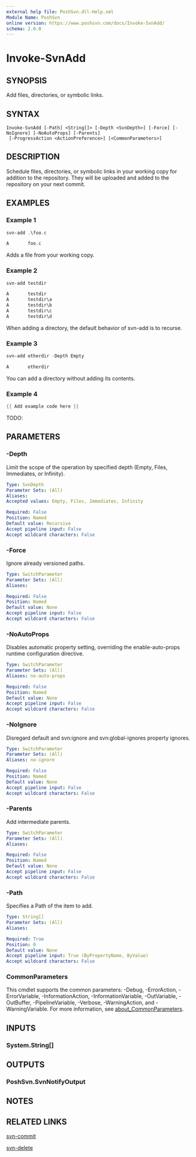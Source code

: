```yaml
---
external help file: PoshSvn.dll-Help.xml
Module Name: PoshSvn
online version: https://www.poshsvn.com/docs/Invoke-SvnAdd/
schema: 2.0.0
---
```


# Invoke-SvnAdd

## SYNOPSIS
Add files, directories, or symbolic links.

## SYNTAX

```
Invoke-SvnAdd [-Path] <String[]> [-Depth <SvnDepth>] [-Force] [-NoIgnore] [-NoAutoProps] [-Parents]
 [-ProgressAction <ActionPreference>] [<CommonParameters>]
```

## DESCRIPTION
Schedule files, directories, or symbolic links in your working copy for addition to the repository. They will be uploaded and added to the repository on your next commit.

## EXAMPLES

### Example 1
```powershell
svn-add .\foo.c

A       foo.c
```

Adds a file from your working copy.

### Example 2
```powershell
svn-add testdir

A       testdir
A       testdir\a
A       testdir\b
A       testdir\c
A       testdir\d
```

When adding a directory, the default behavior of svn-add is to recurse.

### Example 3
```powershell
svn-add otherdir -Depth Empty

A       otherdir
```

You can add a directory without adding its contents.

### Example 4
```powershell
{{ Add example code here }}
```

TODO:

## PARAMETERS

### -Depth
Limit the scope of the operation by specified depth (Empty, Files, Immediates, or Infinity).

```yaml
Type: SvnDepth
Parameter Sets: (All)
Aliases:
Accepted values: Empty, Files, Immediates, Infinity

Required: False
Position: Named
Default value: Recursive
Accept pipeline input: False
Accept wildcard characters: False
```

### -Force
Ignore already versioned paths.

```yaml
Type: SwitchParameter
Parameter Sets: (All)
Aliases:

Required: False
Position: Named
Default value: None
Accept pipeline input: False
Accept wildcard characters: False
```

### -NoAutoProps
Disables automatic property setting, overriding the enable-auto-props runtime configuration directive.

```yaml
Type: SwitchParameter
Parameter Sets: (All)
Aliases: no-auto-props

Required: False
Position: Named
Default value: None
Accept pipeline input: False
Accept wildcard characters: False
```

### -NoIgnore
Disregard default and svn:ignore and svn:global-ignores property ignores.

```yaml
Type: SwitchParameter
Parameter Sets: (All)
Aliases: no-ignore

Required: False
Position: Named
Default value: None
Accept pipeline input: False
Accept wildcard characters: False
```

### -Parents
Add intermediate parents.

```yaml
Type: SwitchParameter
Parameter Sets: (All)
Aliases:

Required: False
Position: Named
Default value: None
Accept pipeline input: False
Accept wildcard characters: False
```

### -Path
Specifies a Path of the item to add.

```yaml
Type: String[]
Parameter Sets: (All)
Aliases:

Required: True
Position: 0
Default value: None
Accept pipeline input: True (ByPropertyName, ByValue)
Accept wildcard characters: False
```

### CommonParameters
This cmdlet supports the common parameters: -Debug, -ErrorAction, -ErrorVariable, -InformationAction, -InformationVariable, -OutVariable, -OutBuffer, -PipelineVariable, -Verbose, -WarningAction, and -WarningVariable. For more information, see [about_CommonParameters](http://go.microsoft.com/fwlink/?LinkID=113216).

## INPUTS

### System.String[]

## OUTPUTS

### PoshSvn.SvnNotifyOutput

## NOTES

## RELATED LINKS

[svn-commit](https://www.poshsvn.com/docs/Invoke-SvnCommit/)

[svn-delete](https://www.poshsvn.com/docs/Invoke-SvnDelete/)
